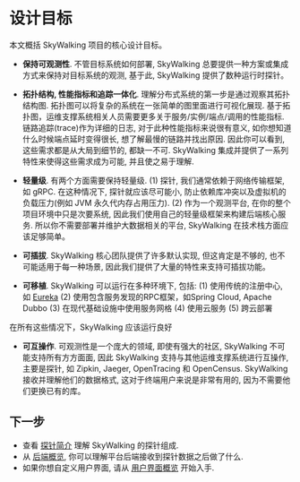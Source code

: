 # 设计目标

本文概括 SkyWalking 项目的核心设计目标。

- **保持可观测性**. 不管目标系统如何部署, SkyWalking 总要提供一种方案或集成方式来保持对目标系统的观测, 基于此, SkyWalking 提供了数种运行时探针。

- **拓扑结构, 性能指标和追踪一体化**. 理解分布式系统的第一步是通过观察其拓扑结构图. 拓扑图可以将复杂的系统在一张简单的图里面进行可视化展现. 基于拓扑图，运维支撑系统相关人员需要更多关于服务/实例/端点/调用的性能指标. 链路追踪(trace)作为详细的日志, 对于此种性能指标来说很有意义, 如你想知道什么时候端点延时变得很长, 想了解最慢的链路并找出原因. 因此你可以看到, 这些需求都是从大局到细节的, 都缺一不可. SkyWalking 集成并提供了一系列特性来使得这些需求成为可能, 并且使之易于理解.

- **轻量级**. 有两个方面需要保持轻量级. (1) 探针, 我们通常依赖于网络传输框架, 如 gRPC. 在这种情况下, 探针就应该尽可能小, 防止依赖库冲突以及虚拟机的负载压力(例如 JVM 永久代内存占用压力). (2) 作为一个观测平台, 在你的整个项目环境中只是次要系统, 因此我们使用自己的轻量级框架来构建后端核心服务. 所以你不需要部署并维护大数据相关的平台, SkyWalking 在技术栈方面应该足够简单。

- **可插拔**. SkyWalking 核心团队提供了许多默认实现, 但这肯定是不够的, 也不可能适用于每一种场景, 因此我们提供了大量的特性来支持可插拔功能。

- **可移植**.  SkyWalking 可以运行在多种环境下, 包括:
(1) 使用传统的注册中心, 如 [Eureka](https://github.com/spring-cloud/spring-cloud-netflix)
(2) 使用包含服务发现的RPC框架，如Spring Cloud, Apache Dubbo
(3) 在现代基础设施中使用服务网格
(4) 使用云服务
(5) 跨云部署

在所有这些情况下，SkyWalking 应该运行良好

- **可互操作**. 可观测性是一个庞大的领域, 即使有强大的社区, SkyWalking 不可能支持所有方方面面, 因此 SkyWalking 支持与其他运维支撑系统进行互操作, 主要是探针, 如 Zipkin, Jaeger, OpenTracing 和 OpenCensus. SkyWalking 接收并理解他们的数据格式, 这对于终端用户来说是非常有用的, 因为不需要他们更换已有的库。

## 下一步

- 查看 [探针简介](probe-introduction.md) 理解 SkyWalking 的探针组成.
- 从 [后端概览](backend-overview.md), 你可以理解平台后端接收到探针数据之后做了什么.
- 如果你想自定义用户界面, 请从 [用户界面概览](ui-overview.md) 开始入手.
